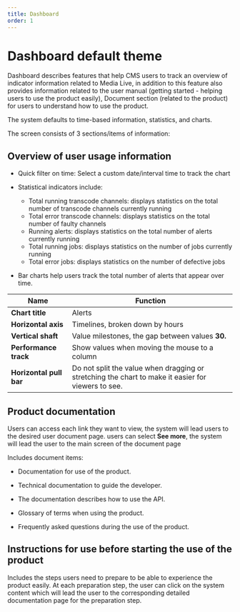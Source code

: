 ```yaml
---
title: Dashboard
order: 1
---
```


# Dashboard default theme

Dashboard describes features that help CMS users to track an overview of indicator information related to Media Live, in addition to this feature also provides information related to the user manual (getting started - helping users to use the product easily),  Document section (related to the product) for users to understand how to use the product.

The system defaults to time-based information, statistics, and charts.

The screen consists of 3 sections/items of information:

## Overview of user usage information

- Quick filter on time: Select a custom date/interval time to track the chart

- Statistical indicators include:

  - Total running transcode channels: displays statistics on the total number of transcode channels currently running
  - Total error transcode channels: displays statistics on the total number of faulty channels
  - Running alerts: displays statistics on the total number of alerts currently running
  - Total running jobs: displays statistics on the number of jobs currently running
  - Total error jobs: displays statistics on the number of defective jobs

- Bar charts help users track the total number of alerts that appear over time.

| Name                    | Function                                                                                                           |
| ----------------------- | ------------------------------------------------------------------------------------------------------------------ |
| **Chart title**         | Alerts                                                                                                             |
| **Horizontal axis**     | Timelines, broken down by hours                                                                                    |
| **Vertical shaft**      | Value milestones, the gap between values **30.**                                                   |
| **Performance track**   | Show values when moving the mouse to a column                                                                      |
| **Horizontal pull bar** | Do not split the value when dragging or stretching the chart to make it easier for viewers to see. |

## Product documentation

Users can access each link they want to view, the system will lead users to the desired user document page. users can select **See more**, the system will lead the user to the main screen of the document page

Includes document items:

- Documentation for use of the product.

- Technical documentation to guide the developer.

- The documentation describes how to use the API.

- Glossary of terms when using the product.

- Frequently asked questions during the use of the product.

## Instructions for use before starting the use of the product

Includes the steps users need to prepare to be able to experience the product easily. At each preparation step, the user can click on the system content which will lead the user to the corresponding detailed documentation page for the preparation step.
